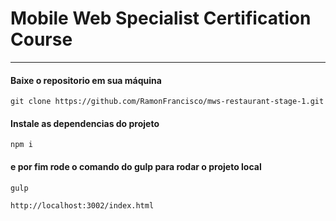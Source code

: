# Mobile Web Specialist Certification Course
---
#### Baixe o repositorio em sua máquina

`git clone https://github.com/RamonFrancisco/mws-restaurant-stage-1.git`

#### Instale as dependencias do projeto

`npm i`

#### e por fim rode o comando do  gulp para rodar o projeto local

`gulp`


`http://localhost:3002/index.html`
